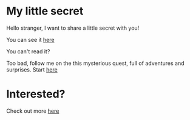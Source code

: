 # My little secret

Hello stranger, I want to share a little secret with you!

You can see it [here](test.secret.MD)

You can't read it?

Too bad, follow me on the this mysterious quest, full of adventures and surprises.
Start [here](steps.MD)


# Interested?

Check out more [here](https://github.com/AGWA/git-crypt)

